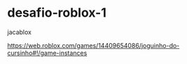 # desafio-roblox-1

jacablox

https://web.roblox.com/games/14409654086/joguinho-do-cursinho#!/game-instances
